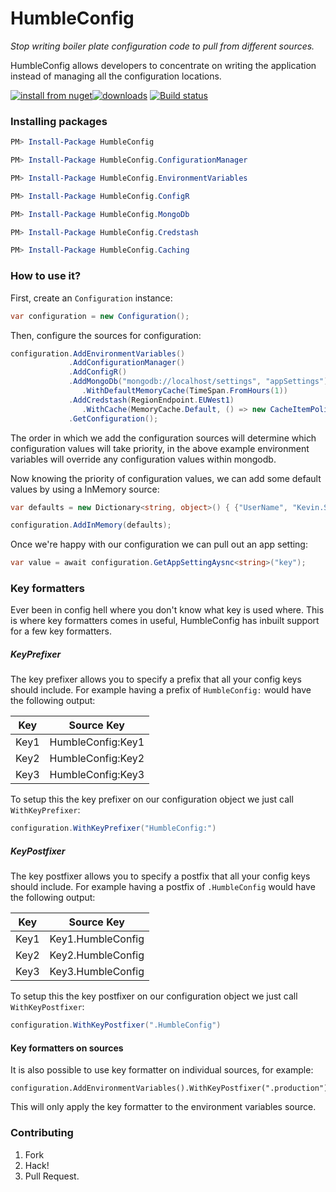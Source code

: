 # HumbleConfig

*Stop writing boiler plate configuration code to pull from different sources.*

HumbleConfig allows developers to concentrate on writing the application instead of managing all the configuration locations.

[![install from nuget](http://img.shields.io/nuget/v/HumbleConfig.svg?style=flat-square)](https://www.nuget.org/packages/HumbleConfig)[![downloads](http://img.shields.io/nuget/dt/HumbleConfig.svg?style=flat-square)](https://www.nuget.org/packages/HumbleConfig)
[![Build status](https://ci.appveyor.com/api/projects/status/bodd6hrcoltpco6i/branch/master?svg=true)](https://ci.appveyor.com/project/kevbite/humbleconfig/branch/master)

### Installing packages

```powershell
PM> Install-Package HumbleConfig
```
```powershell
PM> Install-Package HumbleConfig.ConfigurationManager
```
```powershell
PM> Install-Package HumbleConfig.EnvironmentVariables
```
```powershell
PM> Install-Package HumbleConfig.ConfigR
```
```powershell
PM> Install-Package HumbleConfig.MongoDb
```
```powershell
PM> Install-Package HumbleConfig.Credstash
```
```powershell
PM> Install-Package HumbleConfig.Caching
```
### How to use it?
First, create an `Configuration` instance:
```csharp
var configuration = new Configuration();
```
Then, configure the sources for configuration:
```csharp
configuration.AddEnvironmentVariables()
             .AddConfigurationManager()
			 .AddConfigR()
			 .AddMongoDb("mongodb://localhost/settings", "appSettings")
			 	.WithDefaultMemoryCache(TimeSpan.FromHours(1))
			 .AddCredstash(RegionEndpoint.EUWest1)
			 	.WithCache(MemoryCache.Default, () => new CacheItemPolicy())
			 .GetConfiguration();
```
The order in which we add the configuration sources will determine which configuration values will take priority, in the above example environment variables will override any configuration values within mongodb.

Now knowing the priority of configuration values, we can add some default values by using a InMemory source:
```csharp
var defaults = new Dictionary<string, object>() { {"UserName", "Kevin.Smith"} };

configuration.AddInMemory(defaults);
```
Once we're happy with our configuration we can pull out an app setting:
```csharp
var value = await configuration.GetAppSettingAysnc<string>("key");
```
### Key formatters
Ever been in config hell where you don't know what key is used where.
This is where key formatters comes in useful, HumbleConfig has inbuilt support for a few key formatters.

##### KeyPrefixer
The key prefixer allows you to specify a prefix that all your config keys should include.
For example having a prefix of `HumbleConfig:` would have the following output:

| Key    | Source Key        |
| -------|------------------ |
| Key1   | HumbleConfig:Key1 |
| Key2   | HumbleConfig:Key2 |
| Key3   | HumbleConfig:Key3 |

To setup this the key prefixer on our configuration object we just call `WithKeyPrefixer`:
```csharp
configuration.WithKeyPrefixer("HumbleConfig:")
```

##### KeyPostfixer
The key postfixer allows you to specify a postfix that all your config keys should include.
For example having a postfix of `.HumbleConfig` would have the following output:

| Key    | Source Key        |
| -------|------------------ |
| Key1   | Key1.HumbleConfig |
| Key2   | Key2.HumbleConfig |
| Key3   | Key3.HumbleConfig |

To setup this the key postfixer on our configuration object we just call `WithKeyPostfixer`:
```csharp
configuration.WithKeyPostfixer(".HumbleConfig")
```

#### Key formatters on sources

It is also possible to use key formatter on individual sources, for example:
```
configuration.AddEnvironmentVariables().WithKeyPostfixer(".production")
```
This will only apply the key formatter to the environment variables source.

### Contributing

 1. Fork
 1. Hack!
 1. Pull Request.

###
